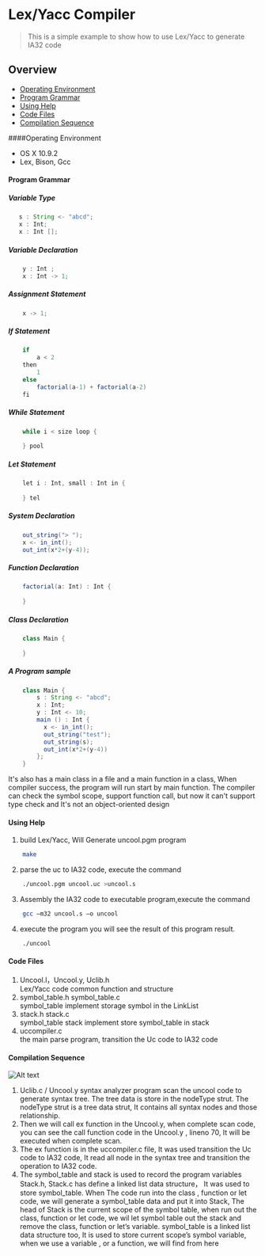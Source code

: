 # Lex/Yacc Compiler

> This is a simple example to show how to use Lex/Yacc  to generate IA32 code

## Overview
* [Operating Environment](#user-content-operating-environment)
* [Program Grammar](#user-content-program-grammar)
* [Using Help](#user-content-using-help)
* [Code Files](#user-content-code-files)
* [Compilation Sequence](#user-content-compilation-sequence)

####Operating Environment
- OS X 10.9.2
- Lex, Bison, Gcc

#### Program Grammar

##### Variable Type
 ```  java
    s : String <- "abcd";
    x : Int;
    x : Int []; 
```
##### Variable Declaration
```  java
    y : Int ;
    x : Int -> 1;
```
##### Assignment Statement
```  java
    x -> 1;
```
##### If Statement
```  java
    if 
        a < 2 
    then 
        1 
    else 
        factorial(a-1) + factorial(a-2)
    fi
```
##### While Statement
```  java
    while i < size loop {
    
    } pool
```
##### Let Statement
```  java
    let i : Int, small : Int in {
    
    } tel
```
##### System Declaration 
```  java
    out_string("> ");
    x <- in_int();
    out_int(x*2+(y-4));
```
##### Function Declaration 
```  java
    factorial(a: Int) : Int {
    
    }
```
##### Class Declaration 
```  java
    class Main {
    
    }
```
##### A Program sample
```  java
    class Main {
        s : String <- "abcd";
        x : Int;
        y : Int <- 10;
        main () : Int {
          x <- in_int();
          out_string("test");
          out_string(s);
          out_int(x*2+(y-4))
        };
    }
```
It's also has a main class in a file and a main function in a class, When compiler success, the program will run start by main function. The compiler can check the symbol scope, support function call, but now it can't support type check and It's not an object-oriented design

#### Using Help
1. build Lex/Yacc, Will Generate uncool.pgm program
```  bash
    make
```
2. parse the uc  to IA32 code, execute the command
```  bash
 	./uncool.pgm uncool.uc >uncool.s 
```
3. Assembly the IA32 code to executable program,execute the command
```  bash
    gcc –m32 uncool.s –o uncool
```
4. execute the program you will see the result of this program result.
```  bash
    ./uncool
```

#### Code Files
1. Uncool.l，Uncool.y, Uclib.h  
    Lex/Yacc code common function and structure
2. symbol_table.h symbol_table.c  
    symbol_table implement storage symbol in the LinkList
3. stack.h stack.c  
    symbol_table stack implement store symbol_table in stack
4. uccompiler.c  
    the main parse program, transition the Uc code to IA32 code

#### Compilation Sequence

![Alt text](http://d.pcs.baidu.com/thumbnail/8dfdac6cd27588a6599662a338fee29a?fid=2150734521-250528-406344211216901&time=1417179600&sign=FDTAER-DCb740ccc5511e5e8fedcff06b081203-2UjbiSBH%2BVWvBM9vXqpVFDpfOLI%3D&rt=sh&expires=2h&r=454594510&sharesign=unknown&size=c710_u500&quality=100)

1. Uclib.c / Uncool.y syntax analyzer program scan the uncool code to generate syntax tree. The tree data is store in the nodeType strut. The nodeType strut is a tree data strut, It contains all syntax nodes and those relationship.
2. Then we will call ex function in the Uncool.y, when complete scan code, you can see the call function code in the Uncool.y , lineno 70, It will be executed when complete scan.
3. The ex function is in the uccompiler.c file, It was used transition the Uc code to IA32 code, It read all node in the syntax tree and transition the operation to IA32 code.
4. The symbol_table and stack is used to record the program variables
Stack.h, Stack.c has define a linked list data structure， It was used to store symbol_table. When The code run into the class , function or let code, we will generate a symbol_table data and put it into Stack, The head of Stack is the current scope of the symbol table, when run out the class, function or let code, we wil let symbol table out the stack and remove the class, function or let’s variable. symbol_table is a linked list data structure too, It is used to store current scope’s symbol variable, when we use a variable , or a function, we will find from here



